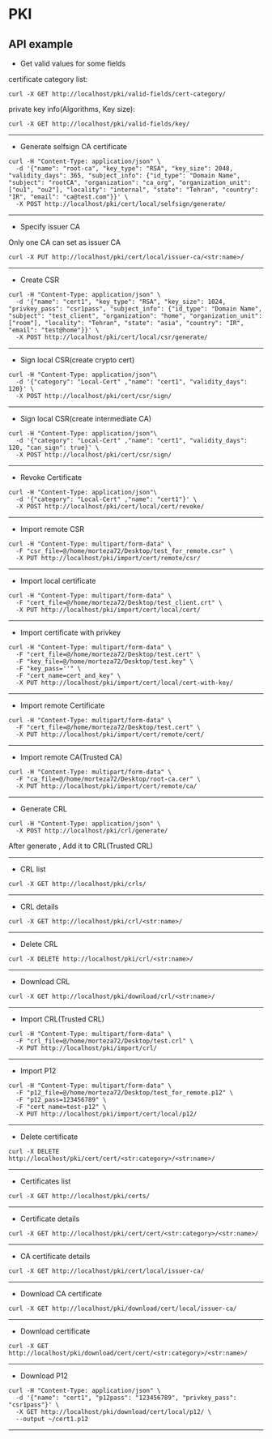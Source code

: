 # PKI

## API example

- Get valid values for some fields

certificate category list:
```
curl -X GET http://localhost/pki/valid-fields/cert-category/
```

private key info(Algorithms, Key size):
```
curl -X GET http://localhost/pki/valid-fields/key/
```
---
- Generate selfsign CA certificate
```
curl -H "Content-Type: application/json" \
  -d '{"name": "root-ca", "key_type": "RSA", "key_size": 2048, "validity_days": 365, "subject_info": {"id_type": "Domain Name", "subject": "rootCA", "organization": "ca_org", "organization_unit": ["ou1", "ou2"], "locality": "internal", "state": "Tehran", "country": "IR", "email": "ca@test.com"}}' \
  -X POST http://localhost/pki/cert/local/selfsign/generate/
```
---
- Specify issuer CA

Only one CA can set as issuer CA
```
curl -X PUT http://localhost/pki/cert/local/issuer-ca/<str:name>/
```
---
- Create CSR
```
curl -H "Content-Type: application/json" \
  -d '{"name": "cert1", "key_type": "RSA", "key_size": 1024, "privkey_pass": "csr1pass", "subject_info": {"id_type": "Domain Name", "subject": "test_client", "organization": "home", "organization_unit": ["room"], "locality": "Tehran", "state": "asia", "country": "IR", "email": "test@home"}}' \
  -X POST http://localhost/pki/cert/local/csr/generate/
```
---
- Sign local CSR(create crypto cert)
```
curl -H "Content-Type: application/json"\
  -d '{"category": "Local-Cert" ,"name": "cert1", "validity_days": 120}' \
  -X POST http://localhost/pki/cert/csr/sign/
```
---
- Sign local CSR(create intermediate CA)
```
curl -H "Content-Type: application/json"\
  -d '{"category": "Local-Cert" ,"name": "cert1", "validity_days": 120, "can_sign": true}' \
  -X POST http://localhost/pki/cert/csr/sign/
```
---
- Revoke Certificate
```
curl -H "Content-Type: application/json"\
  -d '{"category": "Local-Cert" ,"name": "cert1"}' \
  -X POST http://localhost/pki/cert/local/cert/revoke/
```
---
- Import remote CSR
```
curl -H "Content-Type: multipart/form-data" \
  -F "csr_file=@/home/morteza72/Desktop/test_for_remote.csr" \
  -X PUT http://localhost/pki/import/cert/remote/csr/
```
---
- Import local certificate
```
curl -H "Content-Type: multipart/form-data" \
  -F "cert_file=@/home/morteza72/Desktop/test_client.crt" \
  -X PUT http://localhost/pki/import/cert/local/cert/
```
---
- Import certificate with privkey
```
curl -H "Content-Type: multipart/form-data" \
  -F "cert_file=@/home/morteza72/Desktop/test.cert" \
  -F "key_file=@/home/morteza72/Desktop/test.key" \
  -F "key_pass=''" \
  -F "cert_name=cert_and_key" \
  -X PUT http://localhost/pki/import/cert/local/cert-with-key/
```
---
- Import remote Certificate
```
curl -H "Content-Type: multipart/form-data" \
  -F "cert_file=@/home/morteza72/Desktop/test.cert" \
  -X PUT http://localhost/pki/import/cert/remote/cert/
```
---
- Import remote CA(Trusted CA)
```
curl -H "Content-Type: multipart/form-data" \
  -F "ca_file=@/home/morteza72/Desktop/root-ca.cer" \
  -X PUT http://localhost/pki/import/cert/remote/ca/
```
---
- Generate CRL
```
curl -H "Content-Type: application/json" \
  -X POST http://localhost/pki/crl/generate/
```
After generate , Add it to CRL(Trusted CRL)

---
- CRL list
```
curl -X GET http://localhost/pki/crls/
```
---
- CRL details
```
curl -X GET http://localhost/pki/crl/<str:name>/
```
---
- Delete CRL
```
curl -X DELETE http://localhost/pki/crl/<str:name>/
```
---
- Download CRL
```
curl -X GET http://localhost/pki/download/crl/<str:name>/
```
---
- Import CRL(Trusted CRL)
```
curl -H "Content-Type: multipart/form-data" \
  -F "crl_file=@/home/morteza72/Desktop/test.crl" \
  -X PUT http://localhost/pki/import/crl/
```
---
- Import P12
```
curl -H "Content-Type: multipart/form-data" \
  -F "p12_file=@/home/morteza72/Desktop/test_for_remote.p12" \
  -F "p12_pass=123456789" \
  -F "cert_name=test-p12" \
  -X PUT http://localhost/pki/import/cert/local/p12/
```
---
- Delete certificate
```
curl -X DELETE http://localhost/pki/cert/cert/<str:category>/<str:name>/
```
---
- Certificates list
```
curl -X GET http://localhost/pki/certs/
```
---
- Certificate details
```
curl -X GET http://localhost/pki/cert/cert/<str:category>/<str:name>/
```
---
- CA certificate details
```
curl -X GET http://localhost/pki/cert/local/issuer-ca/
```
---
- Download CA certificate
```
curl -X GET http://localhost/pki/download/cert/local/issuer-ca/
```
---
- Download certificate
```
curl -X GET http://localhost/pki/download/cert/cert/<str:category>/<str:name>/
```
---
- Download P12
```
curl -H "Content-Type: application/json" \
  -d '{"name": "cert1", "p12pass": "123456789", "privkey_pass": "csr1pass"}' \
  -X GET http://localhost/pki/download/cert/local/p12/ \
  --output ~/cert1.p12
```
---
